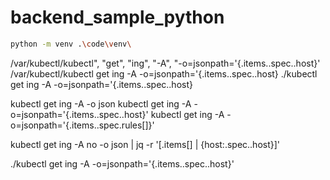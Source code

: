 # backend_sample_python
```bash
python -m venv .\code\venv\
```
/var/kubectl/kubectl", "get", "ing", "-A", "-o=jsonpath='{.items..spec..host}'
/var/kubectl/kubectl get ing -A -o=jsonpath='{.items..spec..host}
./kubectl get ing -A -o=jsonpath='{.items..spec..host}

kubectl get ing -A -o json
kubectl get ing -A -o=jsonpath='{.items..spec..host}'
kubectl get ing -A -o=jsonpath='{.items..spec.rules[]}'

kubectl get ing -A no -o json | jq -r '[.items[] | {host:.spec..host}]'


./kubectl get ing -A -o=jsonpath='{.items..spec..host}'
